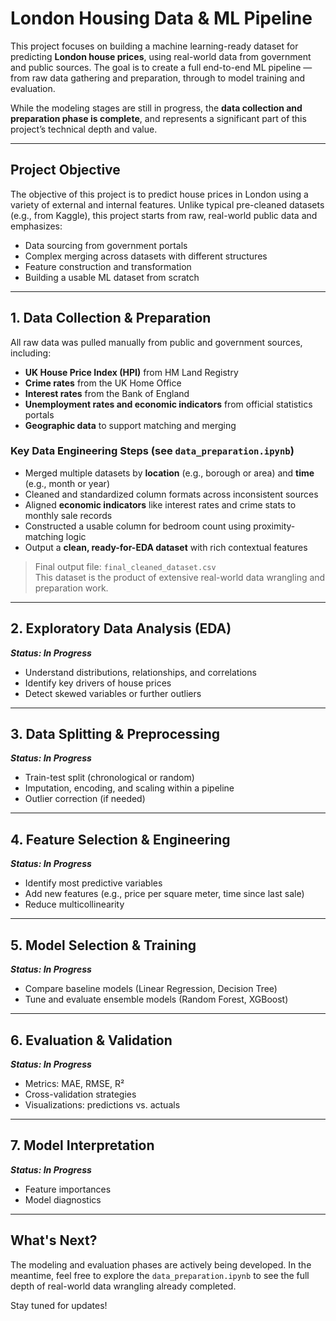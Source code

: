 # London Housing Data & ML Pipeline

This project focuses on building a machine learning-ready dataset for predicting **London house prices**, using real-world data from government and public sources. The goal is to create a full end-to-end ML pipeline — from raw data gathering and preparation, through to model training and evaluation.

While the modeling stages are still in progress, the **data collection and preparation phase is complete**, and represents a significant part of this project’s technical depth and value.

---

## Project Objective

The objective of this project is to predict house prices in London using a variety of external and internal features. Unlike typical pre-cleaned datasets (e.g., from Kaggle), this project starts from raw, real-world public data and emphasizes:
- Data sourcing from government portals
- Complex merging across datasets with different structures
- Feature construction and transformation
- Building a usable ML dataset from scratch

---

##  1. Data Collection & Preparation

All raw data was pulled manually from public and government sources, including:

- **UK House Price Index (HPI)** from HM Land Registry  
- **Crime rates** from the UK Home Office  
- **Interest rates** from the Bank of England  
- **Unemployment rates and economic indicators** from official statistics portals  
- **Geographic data** to support matching and merging

### Key Data Engineering Steps (see `data_preparation.ipynb`)

- Merged multiple datasets by **location** (e.g., borough or area) and **time** (e.g., month or year)
- Cleaned and standardized column formats across inconsistent sources
- Aligned **economic indicators** like interest rates and crime stats to monthly sale records
- Constructed a usable column for bedroom count using proximity-matching logic
- Output a **clean, ready-for-EDA dataset** with rich contextual features

> Final output file: `final_cleaned_dataset.csv`  
> This dataset is the product of extensive real-world data wrangling and preparation work.

---

## 2. Exploratory Data Analysis (EDA)  
**_Status: In Progress_**

- Understand distributions, relationships, and correlations
- Identify key drivers of house prices
- Detect skewed variables or further outliers

---

## 3. Data Splitting & Preprocessing  
**_Status: In Progress_**

- Train-test split (chronological or random)
- Imputation, encoding, and scaling within a pipeline
- Outlier correction (if needed)

---

## 4. Feature Selection & Engineering  
**_Status: In Progress_**

- Identify most predictive variables
- Add new features (e.g., price per square meter, time since last sale)
- Reduce multicollinearity

---

## 5. Model Selection & Training  
**_Status: In Progress_**

- Compare baseline models (Linear Regression, Decision Tree)
- Tune and evaluate ensemble models (Random Forest, XGBoost)

---

## 6. Evaluation & Validation  
**_Status: In Progress_**

- Metrics: MAE, RMSE, R²
- Cross-validation strategies
- Visualizations: predictions vs. actuals

---

## 7. Model Interpretation  
**_Status: In Progress_**

- Feature importances
- Model diagnostics

---

## What's Next?

The modeling and evaluation phases are actively being developed. In the meantime, feel free to explore the `data_preparation.ipynb` to see the full depth of real-world data wrangling already completed.

Stay tuned for updates!
